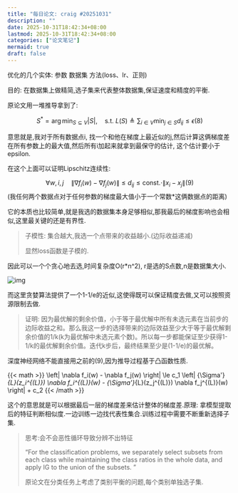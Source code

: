 ```yaml
---
title: "每日论文: craig #20251031"
description: ""
date: 2025-10-31T18:42:34+08:00
lastmod: 2025-10-31T18:42:34+08:00
categories: ["论文笔记"]
mermaid: true
draft: false
---
```

<span class="secret-placeholder" data-id="8e0894495b6de85b75ab49be2d960516a76b860a4b0e62ac62b73b3ddb31f4c3" title-hash="e6d66150a5caaa10e460768599d8bedbb8dd5418ae213fa0e9b09b3847c60adb"></span>

优化的几个实体: 参数 数据集 方法(loss、lr、正则)

目的: 在数据集上做精简,选子集来代表整体数据集,保证速度和精度的平衡.

原论文用一堆推导拿到了:

$$S^{*} = \arg \min_{S \subseteq V} |S|, \quad \text{s.t. } L(S) \triangleq \sum_{i \in V} \min_{j \in S} d_{ij} \le \epsilon (8)$$ 

意思就是,我对于所有数据点i, 找一个和他在梯度上最近似的j,然后计算这俩梯度差在所有参数上的最大值,然后所有i加起来就拿到最保守的估计, 这个估计要小于epsilon.

在这个上面可以证明Lipschitz连续性:

$$\forall w, i, j \quad \left\| \nabla f_i(w) - \nabla f_j(w) \right\| \le d_{ij} \le \text{const.} \cdot \|x_i - x_j\| (9)$$(我任何两个数据点对于任何参数的梯度最大值小于一个常数*这俩数据点的距离)

它的本质也比较简单,就是我选的数据集本身足够相似,那我最后的梯度影响也会相似,这里最关键的还是有界性.

> 子模性: 集合越大,我选一个点带来的收益越小.(边际收益递减)
>
> 显然loss函数是子模的.

因此可以一个个贪心地去选,时间复杂度O(r\*n^2), r是选的S点数,n是数据集大小.

![img](https://blog-cdn.yht.life/blog/202510311842603.png)

而这里贪婪算法提供了一个1-1/e的近似,这使得既可以保证精度去做,又可以按照资源限制去做.

> 证明: 因为最优解的剩余价值，小于等于最优解中所有未选元素在当前步的边际收益之和。那么我这一步的选择带来的边际效益至少大于等于最优解剩余价值的1/k(k为最优解中未选元素个数)。所以每一步都能保证至少获得1-1/k的最优解剩余价值。迭代k步后，最终结果至少是(1-1/e)的最优解。

深度神经网络不能直接用之前的(9),因为推导过程基于凸函数性质.

{{< math >}}
\left\| \nabla f_i(w) - \nabla f_j(w) \right\| \le c_1 \left\| {\Sigma'}_{L}(z_i^{(L)}) \nabla f_i^{(L)}(w) - {\Sigma'}_{L}(z_j^{(L)}) \nabla f_j^{(L)}(w) \right\| + c_2
{{< /math >}}


这个的意思就是可以根据最后一层的梯度差来估计整体的梯度差.原理: 拿模型提取后的特征判断相似度.一边训练一边找代表性集合.训练过程中需要不断重新选择子集.

> 思考:会不会恶性循环导致分辨不出特征
>
> “For the classification problems, we separately select subsets from each class while maintaining the class ratios in the whole data, and apply IG to the union of the subsets. ”
>
> 原论文在分类任务上考虑了类别平衡的问题,每个类别单独选子集.